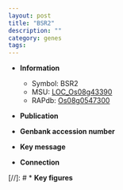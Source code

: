 ```yaml
---
layout: post
title: "BSR2"
description: ""
category: genes
tags: 
---
```


* **Information**  
    + Symbol: BSR2  
    + MSU: [LOC_Os08g43390](http://rice.uga.edu/cgi-bin/ORF_infopage.cgi?orf=LOC_Os08g43390)  
    + RAPdb: [Os08g0547300](http://rapdb.dna.affrc.go.jp/viewer/gbrowse_details/irgsp1?name=Os08g0547300)  

* **Publication**  

* **Genbank accession number**  

* **Key message**  

* **Connection**  

[//]: # * **Key figures**  


